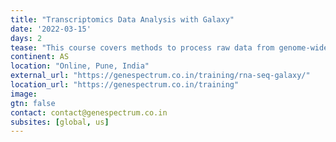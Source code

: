 ```yaml
---
title: "Transcriptomics Data Analysis with Galaxy"
date: '2022-03-15'
days: 2
tease: "This course covers methods to process raw data from genome-wide mRNA expression studies including data normalization, differential expression, clustering, and pathway analysis."
continent: AS
location: "Online, Pune, India"
external_url: "https://genespectrum.co.in/training/rna-seq-galaxy/"
location_url: "https://genespectrum.co.in/training"
image: 
gtn: false
contact: contact@genespectrum.co.in
subsites: [global, us]
---
```

